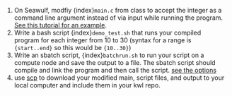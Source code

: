 1. On Seawulf, modfiy {index}`main.c` from class to accept the integer as a command line argument instead of via input while running the program. [See this tutorial for an example](http://crasseux.com/books/ctutorial/argc-and-argv.html). 
2. Write a bash script {index}`demo_test.sh` that runs your compiled program for each integer from 10 to 30 (syntax for a range is `{start..end}` so this would be `{10..30}`)
3. Write an sbatch script, {index}`batchrun.sh` to run your script  on a compute node and save the output to a file. The sbatch script should compile and link the program and then call the script. [see the options](https://web.uri.edu/hpc-research-computing/using-seawulf/#sbatch)
4. use [scp](https://www2.stat.duke.edu/comp/security/scp_man.html) to download your modified main, script files, and output to your local computer and include them in your kwl repo.